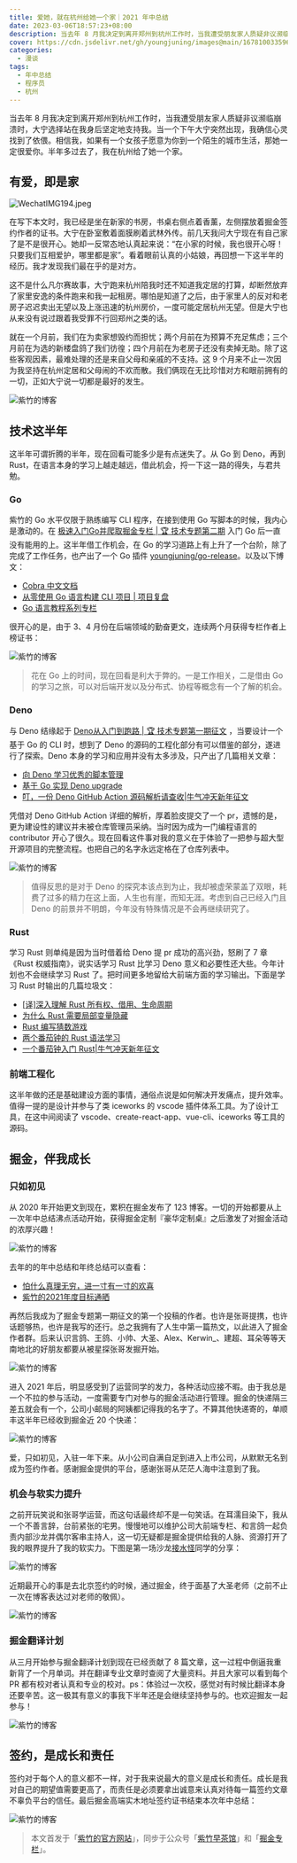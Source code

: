 ```yaml
---
title: 爱她，就在杭州给她一个家｜2021 年中总结
date: 2023-03-06T18:57:23+08:00
description: 当去年 8 月我决定到离开郑州到杭州工作时，当我遭受朋友家人质疑非议濒临崩溃时，大宁选择站在我身后坚定地支持我。当一个下午大宁突然出现，我确信心灵找到了依偎。相信我，如果有一个女孩子愿意为你到一个陌生的城市生活，那她一定很爱你。半年多过去了，我在杭州给了她一个家。
cover: https://cdn.jsdelivr.net/gh/youngjuning/images@main/1678100335964.png
categories:
  - 漫谈
tags:
  - 年中总结
  - 程序员
  - 杭州
---
```


<ins class="adsbygoogle" style="display:block; text-align:center;"  data-ad-layout="in-article" data-ad-format="fluid" data-ad-client="ca-pub-7962287588031867" data-ad-slot="2542544532"></ins><script> (adsbygoogle = window.adsbygoogle || []).push({});</script>

当去年 8 月我决定到离开郑州到杭州工作时，当我遭受朋友家人质疑非议濒临崩溃时，大宁选择站在我身后坚定地支持我。当一个下午大宁突然出现，我确信心灵找到了依偎。相信我，如果有一个女孩子愿意为你到一个陌生的城市生活，那她一定很爱你。半年多过去了，我在杭州给了她一个家。

## 有爱，即是家

![WechatIMG194.jpeg](https://p9-juejin.byteimg.com/tos-cn-i-k3u1fbpfcp/34c2d6ecfbd542cab014e649637025f5~tplv-k3u1fbpfcp-watermark.image)

在写下本文时，我已经是坐在新家的书房，书桌右侧点着香薰，左侧摆放着掘金签约作者的证书。大宁在卧室敷着面膜刷着武林外传。前几天我问大宁现在有自己家了是不是很开心。她却一反常态地认真起来说：“在小家的时候，我也很开心呀！只要我们互相爱护，哪里都是家”。看着眼前认真的小姑娘，再回想一下这半年的经历。我才发现我们最在乎的是对方。

这不是什么凡尔赛故事，大宁跑来杭州陪我时还不知道我定居的打算，却断然放弃了家里安逸的条件跑来和我一起租房。哪怕是知道了之后，由于家里人的反对和老房子迟迟卖出无望以及上涨迅速的杭州房价，一度可能定居杭州无望。但是大宁也从来没有说过跟着我受罪不行回郑州之类的话。

就在一个月前，我们在为卖家想毁约而担忧；两个月前在为预算不充足焦虑；三个月前在为选的新楼盘鸽了我们彷徨；四个月前在为老房子还没有卖掉无助。除了这些客观因素，最难处理的还是来自父母和亲戚的不支持。这 9 个月来不止一次因为我坚持在杭州定居和父母闹的不欢而散。我们俩现在无比珍惜对方和眼前拥有的一切，正如大宁说一切都是最好的发生。


![紫竹的博客](https://p1-juejin.byteimg.com/tos-cn-i-k3u1fbpfcp/63d1b9e2b4684598bca7a256b39cedb6~tplv-k3u1fbpfcp-watermark.image)

## 技术这半年

这半年可谓折腾的半年，现在回看可能多少是有点迷失了。从 Go 到 Deno，再到 Rust，在语言本身的学习上越走越远，借此机会，捋一下这一路的得失，与君共勉。

### Go

紫竹的 Go 水平仅限于熟练编写 CLI 程序，在接到使用 Go 写脚本的时候，我内心是激动的。在 [极速入门Go并爬取掘金专栏 | 🏆 技术专题第二期](https://juejin.cn/post/6860522117423857678) 入门 Go 后一直没有能用的上。这半年借工作机会，在 Go 的学习道路上有上升了一个台阶，除了完成了工作任务，也产出了一个 Go 插件 [youngjuning/go-release](https://github.com/youngjuning/go-release)。以及以下博文：

- [Cobra 中文文档](https://juejin.cn/post/6924541628031959047)
- [从零使用 Go 语言构建 CLI 项目 | 项目复盘](https://juejin.cn/post/6940296964089053221)
- [Go 语言教程系列专栏](https://juejin.cn/column/6962102040684134436)

很开心的是，由于 3、4 月份在后端领域的勤奋更文，连续两个月获得专栏作者上榜证书：

![紫竹的博客](https://p9-juejin.byteimg.com/tos-cn-i-k3u1fbpfcp/b41cd7c5614f495d9e67d72406e16997~tplv-k3u1fbpfcp-watermark.image)

> 花在 Go 上的时间，现在回看是利大于弊的。一是工作相关，二是借由 Go 的学习之旅，可以对后端开发以及分布式、协程等概念有一个了解的机会。

### Deno

与 Deno 结缘起于 [Deno从入门到跑路 | 🏆 技术专题第一期征文](https://juejin.cn/post/6854573220432248839) ，当要设计一个基于 Go 的 CLI 时，想到了 Deno 的源码的工程化部分有可以借鉴的部分，遂进行了探索。Deno 本身的学习和应用并没有太多涉及，只产出了几篇相关文章：

- [向 Deno 学习优秀的脚本管理](https://juejin.cn/post/6924465443704930318)
- [基于 Go 实现 Deno upgrade](https://juejin.cn/post/6925201316264443918)
- [叮，一份 Deno GitHub Action 源码解析请查收|牛气冲天新年征文](https://juejin.cn/post/6926899307735957511)

凭借对 Deno GitHub Action 详细的解析，厚着脸皮提交了一个 pr，遗憾的是，更为建设性的建议并未被仓库管理员采纳。当时因为成为一门编程语言的 contributor 开心了很久。现在回看这件事对我的意义在于体验了一把参与超大型开源项目的完整流程。也把自己的名字永远定格在了仓库列表中。

![紫竹的博客](https://p1-juejin.byteimg.com/tos-cn-i-k3u1fbpfcp/0d9faf73715e475593d0729d4e813a7e~tplv-k3u1fbpfcp-watermark.image)

> 值得反思的是对于 Deno 的探究本该点到为止，我却被虚荣蒙盖了双眼，耗费了过多的精力在这上面，人生也有崖，而知无涯。考虑到自己已经入门且 Deno 的前景并不明朗，今年没有特殊情况是不会再继续研究了。

### Rust

学习 Rust 则单纯是因为当时借着给 Deno 提 pr 成功的高兴劲，怒刷了 7 章 《Rust 权威指南》，说实话学习 Rust 比学习 Deno 意义和必要性还大些。今年计划也不会继续学习 Rust 了。把时间更多地留给大前端方面的学习输出。下面是学习 Rust 时输出的几篇垃圾文：

- [[译]深入理解 Rust 所有权、借用、生命周期](https://juejin.cn/post/6937098861152305160)
- [为什么 Rust 需要局部变量隐藏](https://juejin.cn/post/6929666131082870797)
- [Rust 编写猜数游戏](https://juejin.cn/post/6929576263216529422)
- [两个番茄钟的 Rust 语法学习](https://juejin.cn/post/6929080722565267469)
- [一个番茄钟入门 Rust|牛气冲天新年征文](https://juejin.cn/post/6928656425090547726)

### 前端工程化

这半年做的还是基础建设方面的事情，通俗点说是如何解决开发痛点，提升效率。值得一提的是设计并参与了类 iceworks 的 vscode 插件体系工具。为了设计工具，在这中间阅读了 vscode、create-react-app、vue-cli、iceworks 等工具的源码。

## 掘金，伴我成长

### 只如初见

从 2020 年开始更文到现在，累积在掘金发布了 123 博客。一切的开始都要从上一次年中总结沸点活动开始，获得掘金定制『豪华定制桌』之后激发了对掘金活动的浓厚兴趣！

![紫竹的博客](https://p6-juejin.byteimg.com/tos-cn-i-k3u1fbpfcp/4c0fe85200e945bfb869d7b897712aae~tplv-k3u1fbpfcp-watermark.image)

去年的的年中总结和年终总结可以查看：

- [怕什么真理无穷，进一寸有一寸的欢喜](https://juejin.cn/post/6850418121858088968)
- [紫竹的2021年度目标通晒](https://juejin.cn/post/6930623622944358408#heading-0)

再然后我成为了掘金专题第一期征文的第一个投稿的作者。也许是张哥提携，也许话题够热，也许是我写的还行。总之我拥有了人生中第一篇热文，以此进入了掘金作者群。后来认识言鸽、王鸽、小帅、大圣、Alex、Kerwin_、建超、耳朵等等天南地北的好朋友都要从被星探张哥发掘开始。

![紫竹的博客](https://p3-juejin.byteimg.com/tos-cn-i-k3u1fbpfcp/505f961ae0c54ee6afa06fdd6146de13~tplv-k3u1fbpfcp-zoom-1.image)

进入 2021 年后，明显感受到了运营同学的发力，各种活动应接不暇。由于我总是一个不拉的参与活动，一度需要专门对参与的掘金活动进行管理。掘金的快递隔三差五就会有一个，公司小邮局的阿姨都记得我的名字了。不算其他快递寄的，单顺丰这半年已经收到掘金近 20 个快递：

![紫竹的博客](https://p9-juejin.byteimg.com/tos-cn-i-k3u1fbpfcp/8ff87ec15b274bb8ab5eda9d30d2e85d~tplv-k3u1fbpfcp-watermark.image)

爱，只如初见，入驻一年下来。从小公司自满自足到进入上市公司，从默默无名到成为签约作者。感谢掘金提供的平台，感谢张哥从茫茫人海中注意到了我。

### 机会与软实力提升

之前开玩笑说和张哥学运营，而这句话最终却不是一句笑话。在耳濡目染下，我从一个不善言辞，台前紧张的宅男。慢慢地可以维护公司大前端专栏、和言鸽一起负责内部沙龙并偶尔客串主持人，这一切无疑都是掘金提供给我的人脉、资源打开了我的眼界提升了我的软实力。下图是第一场沙龙[接水怪](https://juejin.cn/user/747323638163768)同学的分享：

![紫竹的博客](https://p6-juejin.byteimg.com/tos-cn-i-k3u1fbpfcp/361db1efad154900aa2f10c81e5714c0~tplv-k3u1fbpfcp-watermark.image)

近期最开心的事是去北京签约的时候，通过掘金，终于面基了大圣老师（之前不止一次在博客表达过对老师的敬佩）。

![紫竹的博客](https://p9-juejin.byteimg.com/tos-cn-i-k3u1fbpfcp/83274b59972349088daf61df11362b2d~tplv-k3u1fbpfcp-watermark.image)

### 掘金翻译计划

从三月开始参与掘金翻译计划到现在已经贡献了 8 篇文章，这一过程中倒逼我重新背了一个月单词。并在翻译专业文章时查阅了大量资料。并且大家可以看到每个 PR 都有校对者认真和专业的校对。ps：体验过一次校，感觉对有时候比翻译本身还要辛苦。这一极其有意义的事我下半年还是会继续坚持参与的。也欢迎掘友一起参与！

![紫竹的博客](https://p3-juejin.byteimg.com/tos-cn-i-k3u1fbpfcp/a6d9f6ece6fd48a5af9f6a8c376a0085~tplv-k3u1fbpfcp-watermark.image)


## 签约，是成长和责任

签约对于每个人的意义都不一样，对于我来说最大的意义是成长和责任。成长是我对自己的期望值需要更高了，而责任是必须要拿出诚意来认真对待每一篇签约文章不辜负平台的信任。最后掘金高端实木地址签约证书结束本次年中总结：

![紫竹的博客](https://p1-juejin.byteimg.com/tos-cn-i-k3u1fbpfcp/61a39d23f26e4c66950b8b4b2b0a54ba~tplv-k3u1fbpfcp-watermark.image)

> 本文首发于「[紫竹的官方网站](https://youngjuning.js.org/)」，同步于公众号「[紫竹早茶馆](https://cdn.jsdelivr.net/gh/youngjuning/images/20210418112129.jpeg)」和「[掘金专栏](https://juejin.cn/user/325111174662855)」。
